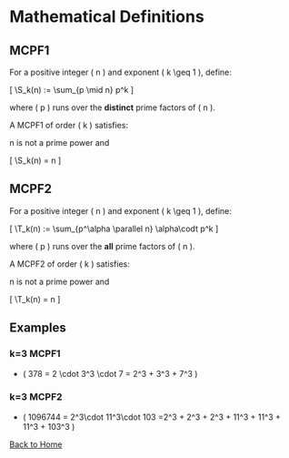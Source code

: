 # Mathematical Definitions

## MCPF1
For a positive integer \( n \) and exponent \( k \geq 1 \), define:

\[
\S_k(n) := \sum_{p \mid n} p^k
\]

where \( p \) runs over the **distinct** prime factors of \( n \).

A MCPF1 of order \( k \) satisfies:

n is not a prime power and

\[
\S_k(n) = n
\]

## MCPF2
For a positive integer \( n \) and exponent \( k \geq 1 \), define:

\[
\T_k(n) := \sum_{p^\alpha \parallel n} \alpha\codt p^k
\]

where \( p \) runs over the **all** prime factors of \( n \).

A MCPF2 of order \( k \) satisfies:

n is not a prime power and

\[
\T_k(n) = n
\]

## Examples

### k=3 MCPF1
- \( 378 = 2 \cdot 3^3 \cdot 7 =  2^3 + 3^3 + 7^3 \)

### k=3 MCPF2
- \( 1096744 = 2^3\cdot 11^3\cdot 103 =2^3 + 2^3 + 2^3 + 11^3 + 11^3 + 11^3 + 103^3 \)


[Back to Home](index.md)
